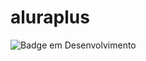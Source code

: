 # aluraplus
![Badge em Desenvolvimento](http://img.shields.io/static/v1?label=STATUS&message=EM%20DESENVOLVIMENTO&color=GREEN&style=for-the-badge)
